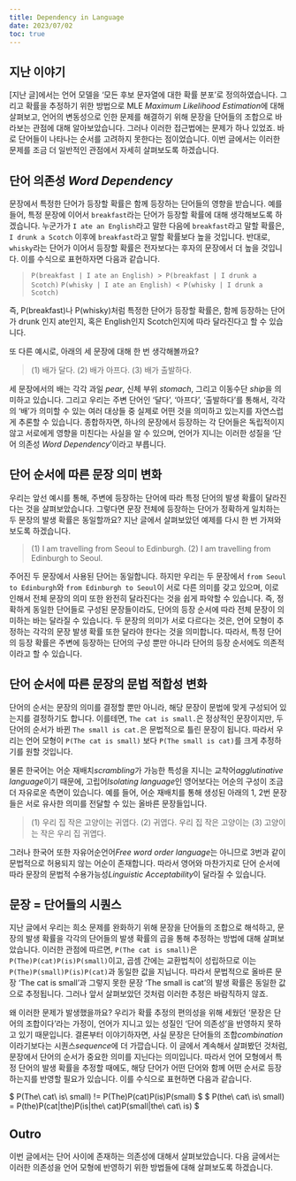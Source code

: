 ```yaml
---
title: Dependency in Language
date: 2023/07/02
toc: true
---
```


## 지난 이야기


[지난 글]에서는 언어 모델을 ‘모든 후보 문자열에 대한 확률 분포’로 정의하였습니다. 그리고 확률을 추정하기 위한 방법으로 MLE *Maximum Likelihood Estimation*에 대해 살펴보고, 언어의 변동성으로 인한 문제를 해결하기 위해 문장을 단어들의 조합으로 바라보는 관점에 대해 알아보았습니다. 그러나 이러한 접근법에는 문제가 하나 있었죠. 바로 단어들이 나타나는 순서를 고려하지 못한다는 점이었습니다. 이번 글에서는 이러한 문제를 조금 더 일반적인 관점에서 자세히 살펴보도록 하겠습니다.

## 단어 의존성 *Word Dependency*

문장에서 특정한 단어가 등장할 확률은 함께 등장하는 단어들의 영향을 받습니다. 예를 들어, 특정 문장에 이어서 `breakfast`라는 단어가 등장할 확률에 대해 생각해보도록 하겠습니다. 누군가가 `I ate an English`라고 말한 다음에 `breakfast`라고 말할 확률은, `I drunk a Scotch` 이후에 `breakfast`라고 말할 확률보다 높을 것입니다. 반대로, `whisky`라는 단어가 이어서 등장할 확률은 전자보다는 후자의 문장에서 더 높을 것입니다. 이를 수식으로 표현하자면 다음과 같습니다.

> `P(breakfast | I ate an English) > P(breakfast | I drunk a Scotch)`
> `P(whisky | I ate an English) < P(whisky | I drunk a Scotch)`

즉, P(breakfast)나 P(whisky)처럼 특정한 단어가 등장할 확률은, 함께 등장하는 단어가 drunk 인지 ate인지, 혹은 English인지 Scotch인지에 따라 달라진다고 할 수 있습니다.

또 다른 예시로, 아래의 세 문장에 대해 한 번 생각해볼까요?

> (1) 배가 달다.
> (2) 배가 아프다.
> (3) 배가 출발하다.

세 문장에서의 배는 각각 과일 *pear*, 신체 부위 *stomach*, 그리고 이동수단 *ship*을 의미하고 있습니다. 그리고 우리는 주변 단어인 ‘달다’, ‘아프다’, ‘출발하다’를 통해서, 각각의 ‘배’가 의미할 수 있는 여러 대상들 중 실제로 어떤 것을 의미하고 있는지를 자연스럽게 추론할 수 있습니다. 종합하자면, 하나의 문장에서 등장하는 각 단어들은 독립적이지 않고 서로에게 영향을 미친다는 사실을 알 수 있으며, 언어가 지니는 이러한 성질을 ‘단어 의존성 *Word Dependency*’이라고 부릅니다.

## 단어 순서에 따른 문장 의미 변화

우리는 앞선 예시를 통해, 주변에 등장하는 단어에 따라 특정 단어의 발생 확률이 달라진다는 것을 살펴보았습니다. 그렇다면 문장 전체에 등장하는 단어가 정확하게 일치하는 두 문장의 발생 확률은 동일할까요? 지난 글에서 살펴보았던 예제를 다시 한 번 가져와보도록 하겠습니다.

> (1) I am travelling from Seoul to Edinburgh.
> (2) I am travelling from Edinburgh to Seoul.

주어진 두 문장에서 사용된 단어는 동일합니다. 하지만 우리는 두 문장에서 `from Seoul to Edinburgh`와 `from Edinburgh to Seoul`이 서로 다른 의미를 갖고 있으며, 이로 인해서 전체 문장의 의미 또한 완전히 달라진다는 것을 쉽게 파악할 수 있습니다. 즉, 정확하게 동일한 단어들로 구성된 문장들이라도, 단어의 등장 순서에 따라 전체 문장이 의미하는 바는 달라질 수 있습니다. 두 문장의 의미가 서로 다르다는 것은, 언어 모형이 추정하는 각각의 문장 발생 확률 또한 달라야 한다는 것을 의미합니다. 따라서, 특정 단어의 등장 확률은 주변에 등장하는 단어의 구성 뿐만 아니라 단어의 등장 순서에도 의존적이라고 할 수 있습니다.

## 단어 순서에 따른 문장의 문법 적합성 변화

단어의 순서는 문장의 의미를 결정할 뿐만 아니라, 해당 문장이 문법에 맞게 구성되어 있는지를 결정하기도 합니다. 이를테면, `The cat is small.`은 정상적인 문장이지만, 두 단어의 순서가 바뀐 `The small is cat.`은 문법적으로 틀린 문장이 됩니다. 따라서 우리는 언어 모형이 `P(The cat is small)` 보다 `P(The small is cat)`를 크게 추정하기를 원할 것입니다.

물론 한국어는 어순 재배치*scrambling*가 가능한 특성을 지니는 교착어*agglutinative language*이기 때문에, 고립어*Isolating language*인 영어보다는 어순의 구성이 조금 더 자유로운 측면이 있습니다. 예를 들어, 어순 재배치를 통해 생성된 아래의 1, 2번 문장들은 서로 유사한 의미를 전달할 수 있는 올바른 문장들입니다.

> (1) 우리 집 작은 고양이는 귀엽다.
> (2) 귀엽다. 우리 집 작은 고양이는
> (3) 고양이는 작은 우리 집 귀엽다.

그러나 한국어 또한 자유어순언어*Free word order language*는 아니므로 3번과 같이 문법적으로 허용되지 않는 어순이 존재합니다. 따라서 영어와 마찬가지로 단어 순서에 따라 문장의 문법적 수용가능성*Linguistic Acceptability*이 달라질 수 있습니다.

## 문장 = 단어들의 시퀀스

지난 글에서 우리는 희소 문제를 완화하기 위해 문장을 단어들의 조합으로 해석하고, 문장의 발생 확률을 각각의 단어들의 발생 확률의 곱을 통해 추정하는 방법에 대해 살펴보았습니다. 이러한 관점에 따르면, `P(The cat is small)`은 `P(The)P(cat)P(is)P(small)`이고, 곱셈 간에는 교환법칙이 성립하므로 이는 `P(The)P(small)P(is)P(cat)`과 동일한 값을 지닙니다. 따라서 문법적으로 올바른 문장 ‘The cat is small’과 그렇지 못한 문장 ‘The small is cat’의 발생 확률은 동일한 값으로 추정됩니다. 그러나 앞서 살펴보았던 것처럼 이러한 추정은 바람직하지 않죠.

왜 이러한 문제가 발생했을까요? 우리가 확률 추정의 편의성을 위해 세웠던 ‘문장은 단어의 조합이다’라는 가정이, 언어가 지니고 있는 성질인 ‘단어 의존성’을 반영하지 못하고 있기 때문입니다. 결론부터 이야기하자면, 사실 문장은 단어들의 조합*combination*이라기보다는 시퀀스*sequence*에 더 가깝습니다. 이 글에서 계속해서 살펴봤던 것처럼, 문장에서 단어의 순서가 중요한 의미를 지닌다는 의미입니다. 따라서 언어 모형에서 특정 단어의 발생 확률을 추정할 때에도, 해당 단어가 어떤 단어와 함께 어떤 순서로 등장하는지를 반영할 필요가 있습니다. 이를 수식으로 표현하면 다음과 같습니다.

$ P(The\ cat\ is\ small) != P(The)P(cat)P(is)P(small) $
$ P(the\ cat\ is\ small) = P(the)P(cat|the)P(is|the\ cat)P(small|the\ cat\ is) $

## Outro

이번 글에서는 단어 사이에 존재하는 의존성에 대해서 살펴보았습니다. 다음 글에서는 이러한 의존성을 언어 모형에 반영하기 위한 방법들에 대해 살펴보도록 하겠습니다.